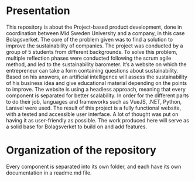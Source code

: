 # Presentation
This repository is about the Project-based product development, done in coordination between Mid Sweden University and a company, in this case Bolagsverket. The core of the problem given was to find a solution to improve the sustainability of companies. The project was conducted by a group of 5 students from different backgrounds. To solve this problem, multiple reflection phases were conducted following the scrum agile method, and led to the sustainability barometer. It’s a website on which the entrepreneur can take a form containing questions about sustainability. Based on his answers, an artificial intelligence will assess the sustainability of his business idea and give educational material depending on the points to improve. The website is using a headless approach, meaning that every component is separated for better scalability. In order for the different parts to do their job, languages and frameworks such as VueJS, .NET, Python, Laravel were used. The result of this project is a fully functional website, with a tested and accessible user interface. A lot of thought was put on having it as user-friendly as possible. The work produced here will serve as a solid base for Bolagsverket to build on and add features. 

# Organization of the repository
Every component is separated into its own folder, and each have its own documentation in a readme.md file. 

